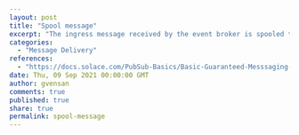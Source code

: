 ```yaml
---
layout: post
title: "Spool message"
excerpt: "The ingress message received by the event broker is spooled to a queue or topic endpoint."
categories:
  - "Message Delivery"
references:
  - "https://docs.solace.com/PubSub-Basics/Basic-Guaranteed-Messsaging-Operation.htm"
date: Thu, 09 Sep 2021 00:00:00 GMT
author: gvensan
comments: true
published: true
share: true
permalink: spool-message
---
```

